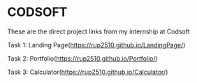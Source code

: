 # CODSOFT

These are the direct project links from my internship at Codsoft

Task 1: Landing Page(https://rup2510.github.io/LandingPage/)

Task 2: Portfolio(https://rup2510.github.io/Portfolio/)

Task 3: Calculator(https://rup2510.github.io/Calculator/)
